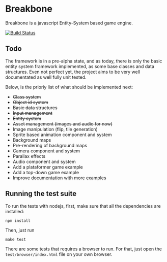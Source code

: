 # Breakbone

Breakbone is a javascript Entity-System based game engine.

[![Build Status](https://travis-ci.org/reu/breakbone.png)](https://travis-ci.org/reu/breakbone)

## Todo

The framework is in a pre-alpha state, and as today, there is only the basic entity system framework implemented, as some base classes and data structures. Even not perfect yet, the project aims to be very well documentated as well fully unit tested.

Below, is the prioriy list of what should be implemented next:

* ~~Class system~~
* ~~Object id system~~
* ~~Basic data structures~~
* ~~Input management~~
* ~~Entity system~~
* ~~Asset management (images and audio for now)~~
* Image manipulation (flip, tile generation)
* Sprite based animation component and system
* Background maps
* Pre-rendering of background maps
* Camera component and system
* Parallax effects
* Audio component and system
* Add a plataformer game example
* Add a top-down game example
* Improve documentation with more examples

## Running the test suite

To run the tests with nodejs, first, make sure that all the dependencies are installed:

`npm install`

Then, just run

`make test`

There are some tests that requires a browser to run. For that, just open the `test/browser/index.html` file on your own browser.
